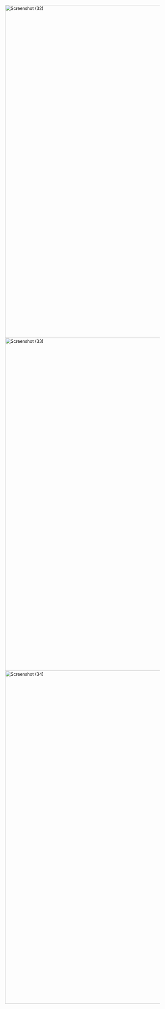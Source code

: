 <img width="1920" height="1080" alt="Screenshot (32)" src="https://github.com/user-attachments/assets/d7cc1e42-9d20-4828-84b8-e35ce7efbf9e" />
<img width="1920" height="1080" alt="Screenshot (33)" src="https://github.com/user-attachments/assets/8e448235-819c-4a55-a5a0-bfa201b3ea7d" />
<img width="1920" height="1080" alt="Screenshot (34)" src="https://github.com/user-attachments/assets/71dd5707-0c0e-47b7-92fc-36c6aef0721d" />
